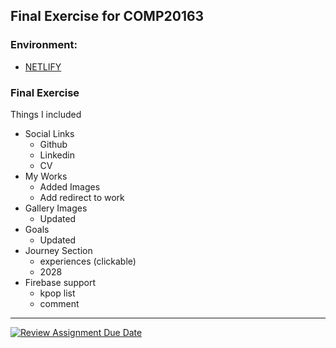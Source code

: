 ## Final Exercise for COMP20163

### Environment:

- [NETLIFY](https://jheangalope.netlify.app/)

### Final Exercise

Things I included

- Social Links
  - Github
  - Linkedin
  - CV
- My Works
  - Added Images
  - Add redirect to work
- Gallery Images
  - Updated
- Goals
  - Updated
- Journey Section
  - experiences (clickable)
  - 2028
- Firebase support
  - kpop list
  - comment

---

[![Review Assignment Due Date](https://classroom.github.com/assets/deadline-readme-button-24ddc0f5d75046c5622901739e7c5dd533143b0c8e959d652212380cedb1ea36.svg)](https://classroom.github.com/a/nn2YhwXT)
